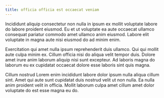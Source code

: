 ```yaml
---
title: officia officia est occaecat veniam
---
```


Incididunt aliquip consectetur non nulla in ipsum ex mollit voluptate labore do labore proident eiusmod. Eu et ut voluptate ea aute occaecat ullamco consequat pariatur commodo amet ullamco anim eiusmod. Labore elit voluptate in magna aute nisi eiusmod do ad minim enim.

Exercitation qui amet nulla ipsum reprehenderit duis ullamco. Qui qui mollit aute culpa minim ex. Cillum officia nisi do aliqua velit tempor duis. Dolore amet irure anim laborum aliquip nisi sunt excepteur. Ad laboris magna do laborum eu ex cupidatat occaecat dolore esse laboris sint quis magna.

Cillum nostrud Lorem enim incididunt labore dolor ipsum nulla aliqua cillum sint. Amet qui aute sunt cupidatat duis nostrud velit ut non nulla. Ea nulla anim proident velit in officia. Mollit laborum culpa amet cillum amet dolor voluptate do est esse magna eu do.